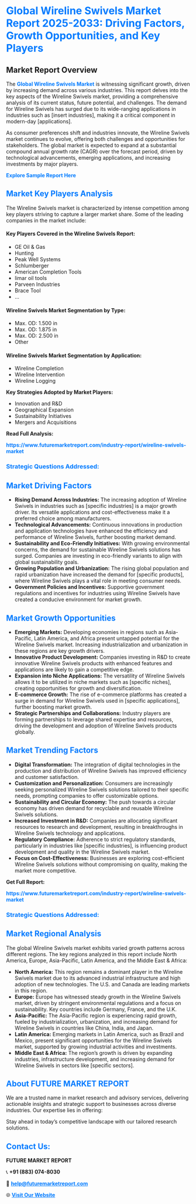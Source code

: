 <h1 style="color: #007BFF;">Global Wireline Swivels Market Report 2025-2033: Driving Factors, Growth Opportunities, and Key Players</h1>

<section id="overview">
<h2>Market Report Overview</h2>
<p>The <a href="https://www.futuremarketreport.com/industry-report/wireline-swivels-market" style="color: #007BFF; text-decoration: none;"><strong>Global Wireline Swivels Market</strong></a> is witnessing significant growth, driven by increasing demand across various industries. This report delves into the key aspects of the Wireline Swivels market, providing a comprehensive analysis of its current status, future potential, and challenges. The demand for Wireline Swivels has surged due to its wide-ranging applications in industries such as [insert industries], making it a critical component in modern-day [applications].</p>
<p>As consumer preferences shift and industries innovate, the Wireline Swivels market continues to evolve, offering both challenges and opportunities for stakeholders. The global market is expected to expand at a substantial compound annual growth rate (CAGR) over the forecast period, driven by technological advancements, emerging applications, and increasing investments by major players.</p>
</section>

<section id="overview">
<p><a href="https://www.futuremarketreport.com/request-sample/reportId=98313" style="color: #007BFF; text-decoration: none;"><strong>Explore Sample Report Here</strong></a></p>
</section>

<section id="key-players">
<h2 style="color: #007BFF;">Market Key Players Analysis</h2>
<p>The Wireline Swivels market is characterized by intense competition among key players striving to capture a larger market share. Some of the leading companies in the market include:</p>
<h4>Key Players Covered in the Wireline Swivels Report:</h4>
<ul><li>GE Oil &amp; Gas</li><li>Hunting</li><li>Peak Well Systems</li><li>Schlumberger</li><li>American Completion Tools</li><li>limar oil tools</li><li>Parveen Industries</li><li>Brace Tool</li><li>...</li></ul>
<h4>Wireline Swivels Market Segmentation by Type:</h4>
<ul><li>Max. OD: 1.500 in</li><li>Max. OD: 1.875 in</li><li>Max. OD: 2.500 in</li><li>Other</li></ul>

<h4>Wireline Swivels Market Segmentation by Application:</h4>
<ul><li>Wireline Completion</li><li>Wireline Intervention</li><li>Wireline Logging</li></ul>
<p><strong>Key Strategies Adopted by Market Players:</strong></p>
<ul>
<li>Innovation and R&D</li>
<li>Geographical Expansion</li>
<li>Sustainability Initiatives</li>
<li>Mergers and Acquisitions</li>
</ul>
</section>

<section>
<p><strong>Read Full Analysis: </strong></p><a href="https://www.futuremarketreport.com/industry-report/wireline-swivels-market" style="color: #007BFF; text-decoration: none;"><strong>https://www.futuremarketreport.com/industry-report/wireline-swivels-market</strong></a>
<h3 style="color: #007BFF;">Strategic Questions Addressed:</h3>
</section>

<section id="driving-factors">
<h2 style="color: #007BFF;">Market Driving Factors</h2>
<ul>
<li><strong>Rising Demand Across Industries:</strong> The increasing adoption of Wireline Swivels in industries such as [specific industries] is a major growth driver. Its versatile applications and cost-effectiveness make it a preferred choice among manufacturers.</li>
<li><strong>Technological Advancements:</strong> Continuous innovations in production and application technologies have enhanced the efficiency and performance of Wireline Swivels, further boosting market demand.</li>
<li><strong>Sustainability and Eco-Friendly Initiatives:</strong> With growing environmental concerns, the demand for sustainable Wireline Swivels solutions has surged. Companies are investing in eco-friendly variants to align with global sustainability goals.</li>
<li><strong>Growing Population and Urbanization:</strong> The rising global population and rapid urbanization have increased the demand for [specific products], where Wireline Swivels plays a vital role in meeting consumer needs.</li>
<li><strong>Government Policies and Incentives:</strong> Supportive government regulations and incentives for industries using Wireline Swivels have created a conducive environment for market growth.</li>
</ul>
</section>

<section id="growth-opportunities">
<h2 style="color: #007BFF;">Market Growth Opportunities</h2>
<ul>
<li><strong>Emerging Markets:</strong> Developing economies in regions such as Asia-Pacific, Latin America, and Africa present untapped potential for the Wireline Swivels market. Increasing industrialization and urbanization in these regions are key growth drivers.</li>
<li><strong>Innovative Product Development:</strong> Companies investing in R&D to create innovative Wireline Swivels products with enhanced features and applications are likely to gain a competitive edge.</li>
<li><strong>Expansion into Niche Applications:</strong> The versatility of Wireline Swivels allows it to be utilized in niche markets such as [specific niches], creating opportunities for growth and diversification.</li>
<li><strong>E-commerce Growth:</strong> The rise of e-commerce platforms has created a surge in demand for Wireline Swivels used in [specific applications], further boosting market growth.</li>
<li><strong>Strategic Partnerships and Collaborations:</strong> Industry players are forming partnerships to leverage shared expertise and resources, driving the development and adoption of Wireline Swivels products globally.</li>
</ul>
</section>

<section id="trending-factors">
<h2 style="color: #007BFF;">Market Trending Factors</h2>
<ul>
<li><strong>Digital Transformation:</strong> The integration of digital technologies in the production and distribution of Wireline Swivels has improved efficiency and customer satisfaction.</li>
<li><strong>Customization and Personalization:</strong> Consumers are increasingly seeking personalized Wireline Swivels solutions tailored to their specific needs, prompting companies to offer customizable options.</li>
<li><strong>Sustainability and Circular Economy:</strong> The push towards a circular economy has driven demand for recyclable and reusable Wireline Swivels solutions.</li>
<li><strong>Increased Investment in R&D:</strong> Companies are allocating significant resources to research and development, resulting in breakthroughs in Wireline Swivels technology and applications.</li>
<li><strong>Regulatory Compliance:</strong> Adherence to strict regulatory standards, particularly in industries like [specific industries], is influencing product development and quality in the Wireline Swivels market.</li>
<li><strong>Focus on Cost-Effectiveness:</strong> Businesses are exploring cost-efficient Wireline Swivels solutions without compromising on quality, making the market more competitive.</li>
</ul>
</section>

<section>
<p><strong>Get Full Report: </strong></p><a href="https://www.futuremarketreport.com/industry-report/wireline-swivels-market" style="color: #007BFF; text-decoration: none;"><strong>https://www.futuremarketreport.com/industry-report/wireline-swivels-market</strong></a>
<h3 style="color: #007BFF;">Strategic Questions Addressed:</h3>
</section>


<section id="regional-analysis">
<h2 style="color: #007BFF;">Market Regional Analysis</h2>
<p>The global Wireline Swivels market exhibits varied growth patterns across different regions. The key regions analyzed in this report include North America, Europe, Asia-Pacific, Latin America, and the Middle East & Africa:</p>
<ul>
<li><strong>North America:</strong> This region remains a dominant player in the Wireline Swivels market due to its advanced industrial infrastructure and high adoption of new technologies. The U.S. and Canada are leading markets in this region.</li>
<li><strong>Europe:</strong> Europe has witnessed steady growth in the Wireline Swivels market, driven by stringent environmental regulations and a focus on sustainability. Key countries include Germany, France, and the U.K.</li>
<li><strong>Asia-Pacific:</strong> The Asia-Pacific region is experiencing rapid growth, fueled by industrialization, urbanization, and increasing demand for Wireline Swivels in countries like China, India, and Japan.</li>
<li><strong>Latin America:</strong> Emerging markets in Latin America, such as Brazil and Mexico, present significant opportunities for the Wireline Swivels market, supported by growing industrial activities and investments.</li>
<li><strong>Middle East & Africa:</strong> The region’s growth is driven by expanding industries, infrastructure development, and increasing demand for Wireline Swivels in sectors like [specific sectors].</li>
</ul>
</section>

<footer>
<h2 style="color: #007BFF;">About FUTURE MARKET REPORT</h2>
<p>We are a trusted name in market research and advisory services, delivering actionable insights and strategic support to businesses across diverse industries. Our expertise lies in offering:</p>

<p>Stay ahead in today’s competitive landscape with our tailored research solutions.</p>

<h2 style="color: #007BFF;">Contact Us:</h2>
<p><strong>FUTURE MARKET REPORT</strong></p>
<p>📞 <strong>+91 (883) 074-8030</strong></p>
<p>📧 <strong><a href="mailto:help@futuremarketreport.com" style="color: #007BFF;">help@futuremarketreport.com</a></strong></p>
<p>🌐 <strong><a href="https://www.futuremarketreport.com/" style="color: #007BFF;">Visit Our Website</a></strong></p>
</footer>